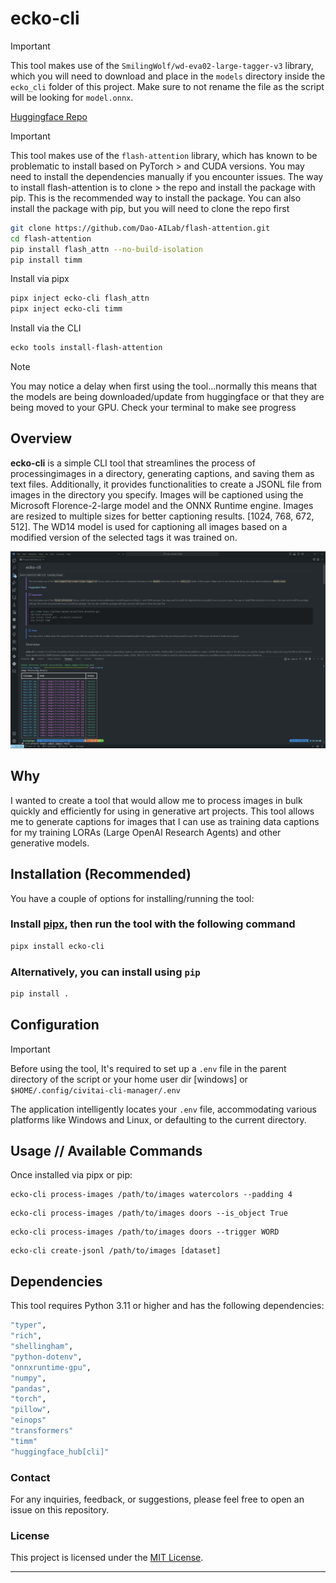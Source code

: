 # ecko-cli


> [!IMPORTANT]
> This tool makes use of the `SmilingWolf/wd-eva02-large-tagger-v3` library, which you will need to download 
> and place in the `models` directory inside the `ecko_cli` folder of this project. Make sure to not rename
> the file as the script will be looking for `model.onnx`.
> 
> [Huggingface Repo](https://huggingface.co/SmilingWolf/wd-eva02-large-tagger-v3/tree/main)

> [!IMPORTANT]
> This tool makes use of the `flash-attention` library, which has known to be problematic to install based on PyTorch > and CUDA versions. You may
> need to install the dependencies manually if you encounter issues. The way to install flash-attention is to clone >  the repo and install the package with pip. This is the recommended way to install the package. You can also
> install the package with pip, but you will need to clone the repo first
>
>```bash
> git clone https://github.com/Dao-AILab/flash-attention.git
> cd flash-attention
> pip install flash_attn --no-build-isolation
> pip install timm
>```
> Install via pipx
> ```bash
> pipx inject ecko-cli flash_attn
> pipx inject ecko-cli timm
>```
> Install via the CLI
> ```bash
> ecko tools install-flash-attention
>```
>

> [!NOTE]
> You may notice a delay when first using the tool...normally this means that the models
> are being downloaded/update from huggingface or that they are being moved to your
> GPU. Check your terminal to make see progress

## Overview

**ecko-cli** is a simple CLI tool that streamlines the process of processingimages in a directory, generating captions, and saving them as text files.
Additionally, it provides functionalities to create a JSONL file from images in the directory you specify. Images will be captioned using the Microsoft Florence-2-large model and the ONNX Runtime engine. Images are resized to multiple sizes for better captioning results. [1024, 768, 672, 512]. The WD14 model is used for captioning all images based on a modified version of the selected tags it was trained on.


![screenshot](screen.png)

## Why

I wanted to create a tool that would allow me to process images in bulk quickly and efficiently for using in generative art projects. This tool
allows me to generate captions for images that I can use as training data captions for my training LORAs (Large OpenAI Research Agents) and other
generative models.


## Installation (Recommended)

You have a couple of options for installing/running the tool:

### Install [pipx](https://pipxproject.github.io/pipx/installation/), then run the tool with the following command

```bash
pipx install ecko-cli
```

### Alternatively, you can install using `pip`

```bash
pip install .
```

## Configuration

> [!IMPORTANT]
> Before using the tool, It's required to set up a `.env` file in the parent directory of the script or your home user dir [windows] or `$HOME/.config/civitai-cli-manager/.env`

The application intelligently locates your `.env` file, accommodating various platforms like Windows and Linux, or defaulting to the current directory.

## Usage // Available Commands

Once installed via pipx or pip:

```
ecko-cli process-images /path/to/images watercolors --padding 4
```
```
ecko-cli process-images /path/to/images doors --is_object True
```
```
ecko-cli process-images /path/to/images doors --trigger WORD
```
```
ecko-cli create-jsonl /path/to/images [dataset]
```


## Dependencies

This tool requires Python 3.11 or higher and has the following dependencies:

```bash
"typer",
"rich",
"shellingham",
"python-dotenv",
"onnxruntime-gpu",
"numpy",
"pandas",
"torch",
"pillow",
"einops"
"transformers"
"timm"
"huggingface_hub[cli]"
```

### Contact

For any inquiries, feedback, or suggestions, please feel free to open an issue on this repository.

### License

This project is licensed under the [MIT License](LICENSE).

---
